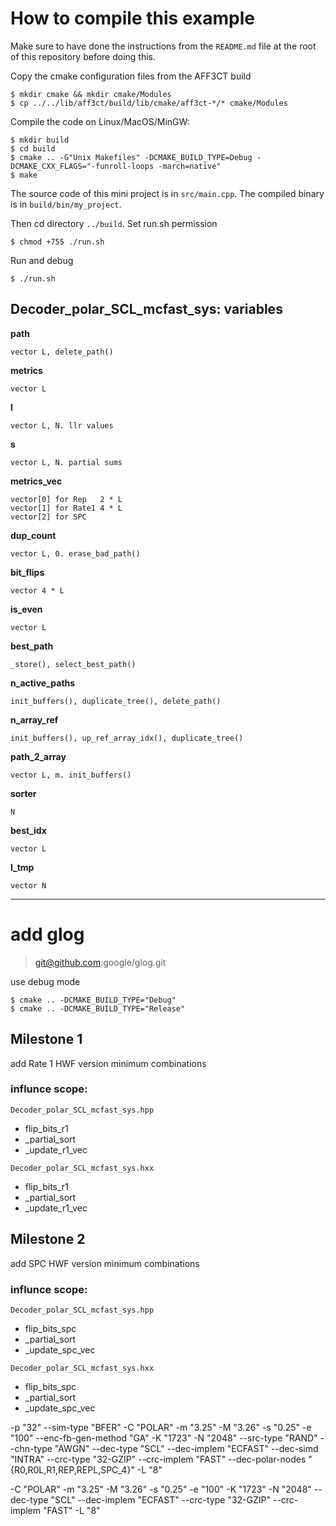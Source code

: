 # How to compile this example

Make sure to have done the instructions from the `README.md` file at the root of this repository before doing this.

Copy the cmake configuration files from the AFF3CT build

	$ mkdir cmake && mkdir cmake/Modules
	$ cp ../../lib/aff3ct/build/lib/cmake/aff3ct-*/* cmake/Modules

Compile the code on Linux/MacOS/MinGW:

	$ mkdir build
	$ cd build
	$ cmake .. -G"Unix Makefiles" -DCMAKE_BUILD_TYPE=Debug -DCMAKE_CXX_FLAGS="-funroll-loops -march=native"
	$ make

The source code of this mini project is in `src/main.cpp`.
The compiled binary is in `build/bin/my_project`.

Then cd directory `../build`. Set run.sh permission

    $ chmod +755 ./run.sh

Run and debug

    $ ./run.sh

## Decoder_polar_SCL_mcfast_sys: variables

**path**

	vector L, delete_path()

**metrics**

	vector L

**l**
	
	vector L, N. llr values

**s**

	vector L, N. partial sums

**metrics_vec**

	vector[0] for Rep	2 * L
	vector[1] for Rate1	4 * L
	vector[2] for SPC	

**dup_count**

	vector L, 0. erase_bad_path()

**bit_flips**

	vector 4 * L

**is_even**

	vector L

**best_path**

	_store(), select_best_path()

**n_active_paths**

	init_buffers(), duplicate_tree(), delete_path()

**n_array_ref**

	init_buffers(), up_ref_array_idx(), duplicate_tree()

**path_2_array**

	vector L, m. init_buffers()

**sorter**

	N

**best_idx**

	vector L

**l_tmp**

	vector N

* * *


# add glog
> git@github.com:google/glog.git

use debug mode 

	$ cmake .. -DCMAKE_BUILD_TYPE="Debug"
	$ cmake .. -DCMAKE_BUILD_TYPE="Release"

## Milestone 1
add Rate 1 HWF version minimum combinations 

### influnce scope:
`Decoder_polar_SCL_mcfast_sys.hpp`
- flip_bits_r1
- _partial_sort
- _update_r1_vec
  
`Decoder_polar_SCL_mcfast_sys.hxx`
- flip_bits_r1
- _partial_sort
- _update_r1_vec
  
## Milestone 2
add SPC HWF version minimum combinations 

### influnce scope:
`Decoder_polar_SCL_mcfast_sys.hpp`
- flip_bits_spc
- _partial_sort
- _update_spc_vec
  
`Decoder_polar_SCL_mcfast_sys.hxx`
- flip_bits_spc
- _partial_sort
- _update_spc_vec

-p "32" --sim-type "BFER" -C "POLAR" -m "3.25" -M "3.26" -s "0.25" -e "100" --enc-fb-gen-method "GA" -K "1723" -N "2048" --src-type "RAND" --chn-type "AWGN" --dec-type "SCL" --dec-implem "ECFAST" --dec-simd "INTRA" --crc-type "32-GZIP" --crc-implem "FAST" --dec-polar-nodes "{R0,R0L,R1,REP,REPL,SPC_4}" -L "8" 

-C "POLAR" -m "3.25" -M "3.26" -s "0.25" -e "100" -K "1723" -N "2048" --dec-type "SCL" --dec-implem "ECFAST" --crc-type "32-GZIP" --crc-implem "FAST" -L "8" 